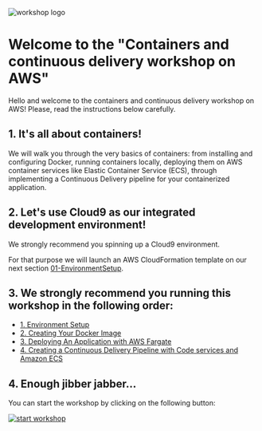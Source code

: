 ![workshop logo](https://github.com/patrici0/ecs-code-on-aws/blob/master/images/containers-on-aws-worshop-logo.jpg)

# Welcome to the "Containers and continuous delivery workshop on AWS"

Hello and welcome to the containers and continuous delivery workshop on AWS! Please, read the instructions below carefully.

## 1. It's all about containers!

We will walk you through the very basics of containers: from installing and configuring Docker, running containers locally, deploying them on AWS container services like Elastic Container Service (ECS), through implementing a Continuous Delivery pipeline for your containerized application.

## 2. Let's use Cloud9 as our integrated development environment!

We strongly recommend you spinning up a Cloud9 environment.

For that purpose we will launch an AWS CloudFormation template on our next section [01-EnvironmentSetup](https://github.com/patrici0/ecs-code-on-aws/tree/master/01-EnvironmentSetup).

## 3. We strongly recommend you running this workshop in the following order:

* [1. Environment Setup](/01-EnvironmentSetup)
* [2. Creating Your Docker Image](/02-CreatingDockerImage)
* [3. Deploying An Application with AWS Fargate](/03-DeployFargate)
* [4. Creating a Continuous Delivery Pipeline with Code services and Amazon ECS](/04-ContinuousDelivery)

## 4. Enough jibber jabber...

You can start the workshop by clicking on the following button:

[![start workshop](/images/start_workshop.png)][start_workshop]

[start_workshop]: /01-EnvironmentSetup
